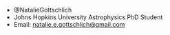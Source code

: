 - @NatalieGottschlich
- Johns Hopkins University Astrophysics PhD Student
- Email: natalie.e.gottschlich@gmail.com

<!---
NatalieGottschlich/NatalieGottschlich is a ✨ special ✨ repository because its `README.md` (this file) appears on your GitHub profile.
You can click the Preview link to take a look at your changes.
--->
